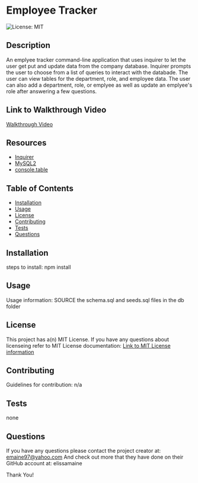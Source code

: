 # Employee Tracker
  ![License: MIT](https://img.shields.io/badge/License-MIT-yellow.svg)

  ## Description

  An emplyee tracker command-line application that uses inquirer to let the user get put and update data from the company database. Inquirer prompts the user to choose from a list of queries to interact with the databade. The user can view tables for the department, role, and employee data. The user can also add a department, role, or emplyee as well as update an emplyee's role after answering a few questions.

  ## Link to Walkthrough Video

  [Walkthrough Video](https://drive.google.com/file/d/16OXH_3RVIPPiOPy0ksfFoOViWtKryhij/view)

  ## Resources 

  - [Inquirer](https://www.npmjs.com/package/inquirer/v/8.2.4)
  - [MySQL2](https://www.npmjs.com/package/mysql2?activeTab=readme)
  - [console.table](https://www.npmjs.com/package/console.table?activeTab=readme)

  ## Table of Contents

  - [Installation](#installation)
  - [Usage](#usage)
  - [License](#license)
  - [Contributing](#contributing)
  - [Tests](#tests)
  - [Questions](#questions)

  ## Installation

  steps to install:
  npm install

  ## Usage 

  Usage information:
  SOURCE the schema.sql and seeds.sql files in the db folder

  ## License

  This project has a(n) MIT License. 
  If you have any questions about licenseing refer to MIT License documentation: [Link to MIT License information](https://opensource.org/licenses/MIT) 


  ## Contributing 

  Guidelines for contribution:
  n/a

  ## Tests 

  none

  ## Questions

  If you have any questions please contact the project creator at: emaine97@yahoo.com
  And check out more that they have done on their GitHub account at: elissamaine

  Thank You!
